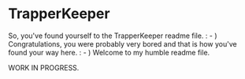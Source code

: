 TrapperKeeper
=============
So, you've found yourself to the TrapperKeeper readme file. : - ) Congratulations, you were probably very bored and that is how you've found your way here. : - ) Welcome to my humble readme file. 

WORK IN PROGRESS. 
